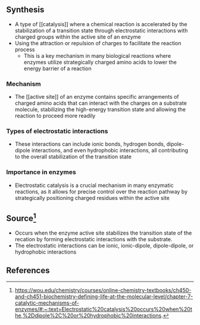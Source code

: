 ## Synthesis
- A type of [[catalysis]] where a chemical reaction is accelerated by the stabilization of a transition state through electrostatic interactions with charged groups within the active site of an enzyme
- Using the attraction or repulsion of charges to facilitate the reaction process
	- This is a key mechanism in many biological reactions where enzymes utilize strategically charged amino acids to lower the energy barrier of a reaction
### Mechanism
- The [[active site]] of an enzyme contains specific arrangements of charged amino acids that can interact with the charges on a substrate molecule, stabilizing the high-energy transition state and allowing the reaction to proceed more readily
### Types of electrostatic interactions
- These interactions can include ionic bonds, hydrogen bonds, dipole-dipole interactions, and even hydrophobic interactions, all contributing to the overall stabilization of the transition state
### Importance in enzymes
- Electrostatic catalysis is a crucial mechanism in many enzymatic reactions, as it allows for precise control over the reaction pathway by strategically positioning charged residues within the active site
## Source[^1]
- Occurs when the enzyme active site stabilizes the transition state of the recation by forming electrostatic interactions with the substrate.
- The electrostatic interactions can be ionic, ionic-dipole, dipole-dipole, or hydrophobic interactions
## References

[^1]: https://wou.edu/chemistry/courses/online-chemistry-textbooks/ch450-and-ch451-biochemistry-defining-life-at-the-molecular-level/chapter-7-catalytic-mechanisms-of-enzymes/#:~:text=Electrostatic%20catalysis%20occurs%20when%20the,%2Ddipole%2C%20or%20hydrophobic%20interactions.
